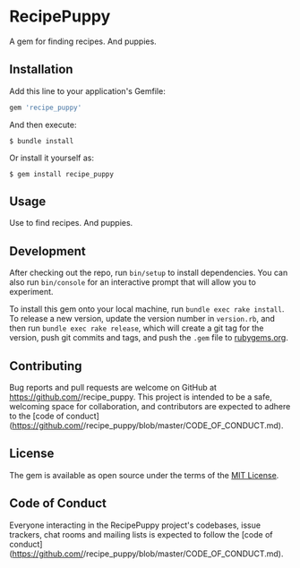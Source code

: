 # RecipePuppy

A gem for finding recipes.  And puppies.

## Installation

Add this line to your application's Gemfile:

```ruby
gem 'recipe_puppy'
```

And then execute:

    $ bundle install

Or install it yourself as:

    $ gem install recipe_puppy

## Usage

Use to find recipes.  And puppies.

## Development

After checking out the repo, run `bin/setup` to install dependencies. You can also run `bin/console` for an interactive prompt that will allow you to experiment.

To install this gem onto your local machine, run `bundle exec rake install`. To release a new version, update the version number in `version.rb`, and then run `bundle exec rake release`, which will create a git tag for the version, push git commits and tags, and push the `.gem` file to [rubygems.org](https://rubygems.org).

## Contributing

Bug reports and pull requests are welcome on GitHub at https://github.com/<github username>/recipe_puppy. This project is intended to be a safe, welcoming space for collaboration, and contributors are expected to adhere to the [code of conduct](https://github.com/<github username>/recipe_puppy/blob/master/CODE_OF_CONDUCT.md).


## License

The gem is available as open source under the terms of the [MIT License](https://opensource.org/licenses/MIT).

## Code of Conduct

Everyone interacting in the RecipePuppy project's codebases, issue trackers, chat rooms and mailing lists is expected to follow the [code of conduct](https://github.com/<github username>/recipe_puppy/blob/master/CODE_OF_CONDUCT.md).
